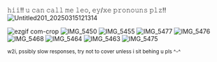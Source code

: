 𝚑𝚒𝚒!! 𝚞 𝚌𝚊𝚗 𝚌𝚊𝚕𝚕 𝚖𝚎 𝚕𝚎𝚘, 𝚎𝚢/𝚡𝚎 𝚙𝚛𝚘𝚗𝚘𝚞𝚗𝚜 𝚙𝚕𝚣!!
![Untitled201_20250315121314](https://github.com/user-attachments/assets/b0421075-7df7-4d17-8acd-fb16ad79ca50)

![ezgif com-crop](https://github.com/user-attachments/assets/702f1ff3-6344-4991-be46-0cfbae85842e) ![IMG_5450](https://github.com/user-attachments/assets/5eb72d36-a03b-4964-9e83-676a73776fae) ![IMG_5455](https://github.com/user-attachments/assets/361159ae-d0a7-4073-9c15-466eeb0373c9) ![IMG_5477](https://github.com/user-attachments/assets/1314b9fe-9582-42ba-b834-73635518a083)
![IMG_5476](https://github.com/user-attachments/assets/1f942aaa-8e6a-40a6-8d06-d17acf7fb9c2)
![IMG_5468](https://github.com/user-attachments/assets/a1843752-ae9e-49f1-8bc5-baf56d4b96dc)
![IMG_5464](https://github.com/user-attachments/assets/6e247084-3c88-4e00-8706-43454b0ce35d)
![IMG_5463](https://github.com/user-attachments/assets/298ff9cb-bd3c-465b-9578-24da96531d61)
![IMG_5475](https://github.com/user-attachments/assets/dcb581b3-1358-4ecf-bb48-c8b2bf41aad9)


<sub>w2i, pssibly slow responses, try not to cover unless i sit behing u pls ^-^</sub>
